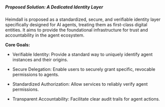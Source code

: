 
##### Proposed Solution: A Dedicated Identity Layer

Heimdall is proposed as a standardized, secure, and verifiable identity layer specifically designed for AI agents, treating them as first-class digital entities. It aims to provide the foundational infrastructure for trust and accountability in the agent ecosystem.

**Core Goals:**

- Verifiable Identity: Provide a standard way to uniquely identify agent instances and their origins.
    
- Secure Delegation: Enable users to securely grant specific, revocable permissions to agents.
    
- Standardized Authorization: Allow services to reliably verify agent permissions.
    
- Transparent Accountability: Facilitate clear audit trails for agent actions.
    


